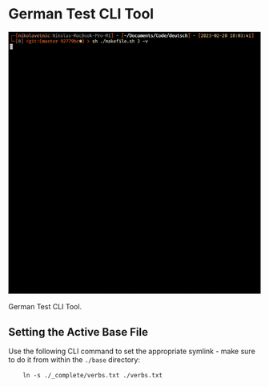 # German Test CLI Tool

![./img/demo.gif](./img/demo.gif)

German Test CLI Tool.

## Setting the Active Base File

Use the following CLI command to set the appropriate symlink - make sure to do it from within the `./base` directory:
```
	ln -s ./_complete/verbs.txt ./verbs.txt
```
